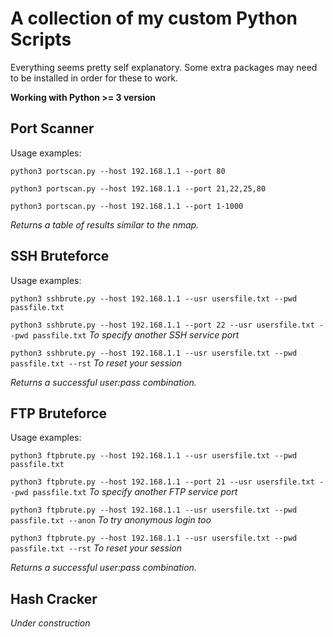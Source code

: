 # A collection of my custom Python Scripts

Everything seems pretty self explanatory.
Some extra packages may need to be installed in order for these to work.

**Working with Python >= 3 version**

## Port Scanner

Usage examples:

`python3 portscan.py --host 192.168.1.1 --port 80`

`python3 portscan.py --host 192.168.1.1 --port 21,22,25,80`

`python3 portscan.py --host 192.168.1.1 --port 1-1000`

*Returns a table of results similar to the nmap.*

## SSH Bruteforce

Usage examples:

`python3 sshbrute.py --host 192.168.1.1 --usr usersfile.txt --pwd passfile.txt`

`python3 sshbrute.py --host 192.168.1.1 --port 22 --usr usersfile.txt --pwd passfile.txt` *To specify another SSH service port*

`python3 sshbrute.py --host 192.168.1.1 --usr usersfile.txt --pwd passfile.txt --rst` *To reset your session*

*Returns a successful user:pass combination.*

## FTP Bruteforce

Usage examples:

`python3 ftpbrute.py --host 192.168.1.1 --usr usersfile.txt --pwd passfile.txt`

`python3 ftpbrute.py --host 192.168.1.1 --port 21 --usr usersfile.txt --pwd passfile.txt` *To specify another FTP service port*

`python3 ftpbrute.py --host 192.168.1.1 --usr usersfile.txt --pwd passfile.txt --anon` *To try anonymous login too*

`python3 ftpbrute.py --host 192.168.1.1 --usr usersfile.txt --pwd passfile.txt --rst` *To reset your session*

*Returns a successful user:pass combination.*

## Hash Cracker

*Under construction*
